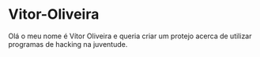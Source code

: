 # Vitor-Oliveira
Olá o meu nome é Vítor Oliveira e queria criar um protejo acerca de utilizar programas de hacking na juventude.
